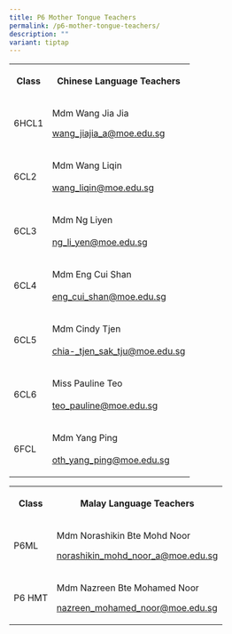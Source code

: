 ```yaml
---
title: P6 Mother Tongue Teachers
permalink: /p6-mother-tongue-teachers/
description: ""
variant: tiptap
---
```

<table><tbody><tr><th rowspan="1" colspan="1"><p><strong>Class</strong></p></th><th rowspan="1" colspan="1"><p><strong>Chinese Language Teachers</strong></p></th></tr><tr><td rowspan="1" colspan="1"><p>6HCL1</p></td><td rowspan="1" colspan="1"><p>Mdm Wang Jia Jia<br></p><p><a href="mailto:wang_jiajia_a@moe.edu.sg" rel="noopener noreferrer nofollow" target="_blank">wang_jiajia_a@moe.edu.sg</a></p></td></tr><tr><td rowspan="1" colspan="1"><p>6CL2</p></td><td rowspan="1" colspan="1"><p>Mdm Wang Liqin <br><br><a href="mailto:wang_liqin@moe.edu.sg" rel="noopener noreferrer nofollow" target="_blank">wang_liqin@moe.edu.sg</a></p></td></tr><tr><td rowspan="1" colspan="1"><p>6CL3</p></td><td rowspan="1" colspan="1"><p>Mdm Ng Liyen <br><br><a href="mailto:ng_li_yen@moe.edu.sg" rel="noopener noreferrer nofollow" target="_blank">ng_li_yen@moe.edu.sg</a></p></td></tr><tr><td rowspan="1" colspan="1"><p>6CL4</p></td><td rowspan="1" colspan="1"><p>Mdm Eng Cui Shan <br><br><a href="mailto:eng_cui_shan@moe.edu.sg" rel="noopener noreferrer nofollow" target="_blank">eng_cui_shan@moe.edu.sg</a></p></td></tr><tr><td rowspan="1" colspan="1"><p>6CL5</p></td><td rowspan="1" colspan="1"><p>Mdm Cindy Tjen<br><br><a href="mailto:chia-_tjen_sak_tju@moe.edu.sg" rel="noopener noreferrer nofollow" target="_blank">chia-_tjen_sak_tju@moe.edu.sg</a></p></td></tr><tr><td rowspan="1" colspan="1"><p>6CL6</p></td><td rowspan="1" colspan="1"><p>Miss Pauline Teo<br><br><a href="mailto:teo_pauline@moe.edu.sg" rel="noopener noreferrer nofollow" target="_blank">teo_pauline@moe.edu.sg</a></p></td></tr><tr><td rowspan="1" colspan="1"><p>6FCL</p></td><td rowspan="1" colspan="1"><p>Mdm Yang Ping <br><br><a href="mailto:oth_yang_ping@moe.edu.sg" rel="noopener noreferrer nofollow" target="_blank">oth_yang_ping@moe.edu.sg</a></p></td></tr></tbody></table><table><tbody><tr><th rowspan="1" colspan="1"><p><strong>Class</strong></p></th><th rowspan="1" colspan="1"><p><strong>Malay Language Teachers</strong></p></th></tr><tr><td rowspan="1" colspan="1"><p>P6ML</p></td><td rowspan="1" colspan="1"><p>Mdm Norashikin Bte Mohd Noor<br></p><p><a href="mailto:norashikin_mohd_noor_a@moe.edu.sg" rel="noopener noreferrer nofollow" target="_blank">norashikin_mohd_noor_a@moe.edu.sg</a></p></td></tr><tr><td rowspan="1" colspan="1"><p>P6 HMT</p></td><td rowspan="1" colspan="1"><p>Mdm Nazreen Bte Mohamed Noor</p><p></p><p><a href="mailto:nazreen_mohamed_noor@moe.edu.sg" rel="noopener noreferrer nofollow" target="_blank">nazreen_mohamed_noor@moe.edu.sg</a></p></td></tr></tbody></table><p></p>